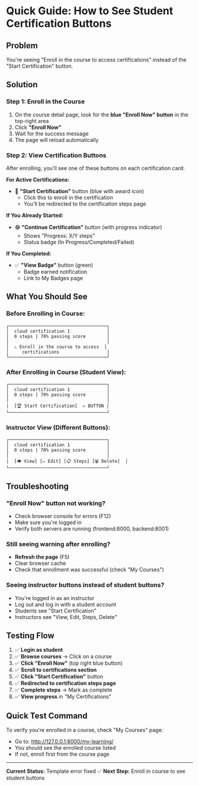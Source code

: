 # Quick Guide: How to See Student Certification Buttons

## Problem
You're seeing "Enroll in the course to access certifications" instead of the "Start Certification" button.

## Solution

### Step 1: Enroll in the Course
1. On the course detail page, look for the **blue "Enroll Now" button** in the top-right area
2. Click **"Enroll Now"**
3. Wait for the success message
4. The page will reload automatically

### Step 2: View Certification Buttons
After enrolling, you'll see one of these buttons on each certification card:

**For Active Certifications:**
- 🔵 **"Start Certification"** button (blue with award icon)
  - Click this to enroll in the certification
  - You'll be redirected to the certification steps page

**If You Already Started:**
- 🟢 **"Continue Certification"** button (with progress indicator)
  - Shows "Progress: X/Y steps"
  - Status badge (In Progress/Completed/Failed)

**If You Completed:**
- ✅ **"View Badge"** button (green)
  - Badge earned notification
  - Link to My Badges page

## What You Should See

### Before Enrolling in Course:
```
┌─────────────────────────────────────┐
│  cloud certification 1              │
│  0 steps | 70% passing score        │
│                                     │
│  ⚠️ Enroll in the course to access  │
│     certifications                  │
└─────────────────────────────────────┘
```

### After Enrolling in Course (Student View):
```
┌─────────────────────────────────────┐
│  cloud certification 1              │
│  0 steps | 70% passing score        │
│                                     │
│  [🏆 Start Certification]  ← BUTTON │
└─────────────────────────────────────┘
```

### Instructor View (Different Buttons):
```
┌─────────────────────────────────────┐
│  cloud certification 1              │
│  0 steps | 70% passing score        │
│                                     │
│  [👁️ View] [✏️ Edit] [📋 Steps] [🗑️ Delete]  │
└─────────────────────────────────────┘
```

## Troubleshooting

### "Enroll Now" button not working?
- Check browser console for errors (F12)
- Make sure you're logged in
- Verify both servers are running (frontend:8000, backend:8001)

### Still seeing warning after enrolling?
- **Refresh the page** (F5)
- Clear browser cache
- Check that enrollment was successful (check "My Courses")

### Seeing instructor buttons instead of student buttons?
- You're logged in as an instructor
- Log out and log in with a student account
- Students see "Start Certification"
- Instructors see "View, Edit, Steps, Delete"

## Testing Flow

1. ✅ **Login as student**
2. ✅ **Browse courses** → Click on a course
3. ✅ **Click "Enroll Now"** (top right blue button)
4. ✅ **Scroll to certifications section**
5. ✅ **Click "Start Certification"** button
6. ✅ **Redirected to certification steps page**
7. ✅ **Complete steps** → Mark as complete
8. ✅ **View progress** in "My Certifications"

## Quick Test Command

To verify you're enrolled in a course, check "My Courses" page:
- Go to: http://127.0.0.1:8000/my-learning/
- You should see the enrolled course listed
- If not, enroll first from the course page

---

**Current Status:** Template error fixed ✅
**Next Step:** Enroll in course to see student buttons
